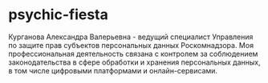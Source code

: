 # psychic-fiesta
Курганова Александра Валерьевна - ведущий специалист Управления по защите прав субъектов персональных данных Роскомнадзора. Моя профессиональная деятельность связана с контролем за соблюдением законодательства в сфере обработки и хранения персональных данных, в том числе цифровыми платформами и онлайн-сервисами.
